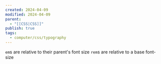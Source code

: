 ```yaml
---
created: 2024-04-09
modified: 2024-04-09
parent:
  - "[[CSS|CSS]]"
publish: true
tags:
  - computer/css/typography
---
```


`em`s are relative to their parent's font size
`rem`s are relative to a base font-size